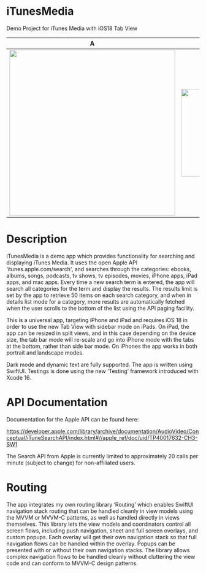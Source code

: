 # iTunesMedia
Demo Project for iTunes Media with iOS18 Tab View

A|B
--|--
<img src="https://github.com/user-attachments/assets/db42e03c-9886-4efd-ad3c-c56288c35fff" width=432 />|<img src="https://github.com/user-attachments/assets/edb254bd-3065-4e0c-8143-ed66c2c7220d" width=228/>

# Description

iTunesMedia is a demo app which provides functionality for searching and displaying iTunes Media.  It uses the open Apple API ‘itunes.apple.com/search', and searches through the categories: 
ebooks, albums, songs, podcasts, tv shows, tv episodes, movies, iPhone apps, iPad apps, and mac apps.  Every time a new search term is entered, the app will search all categories for the term and display the results.  The results limit is set by the app to retrieve 50 items on each search category, and when in details list mode for a category, more results are automatically fetched when the user scrolls to the bottom of the list using the API paging facility.

This is a universal app, targeting iPhone and iPad and requires iOS 18 in order to use the new Tab View with sidebar mode on iPads.  On iPad, the app can be resized in split views, and in this case depending on the device size, the tab bar mode will re-scale and go into iPhone mode with the tabs at the bottom, rather than side bar mode.  On iPhones the app works in both portrait and landscape modes.

Dark mode and dynamic text are fully supported.  The app is written using SwiftUI.  Testings is done using the new ‘Testing’ framework introduced with Xcode 16.

# API Documentation

Documentation for the Apple API can be found here:

https://developer.apple.com/library/archive/documentation/AudioVideo/Conceptual/iTuneSearchAPI/index.html#//apple_ref/doc/uid/TP40017632-CH3-SW1

The Search API from Apple is currently limited to approximately 20 calls per minute (subject to change) for non-affiliated users.

# Routing

The app integrates my own routing library ‘Routing’ which enables SwiftUI navigation stack routing that can be handled cleanly in view models using the MVVM or MVVM-C patterns, as well as handled directly in views themselves.  This library lets the view models and coordinators control all screen flows, including push navigation, sheet and full screen overlays, and custom popups.  Each overlay will get their own navigation stack so that full navigation flows can be handled within the overlay.  Popups can be presented with or without their own navigation stacks.  The library allows complex navigation flows to be handled cleanly without cluttering the view code and can conform to MVVM-C design patterns.
